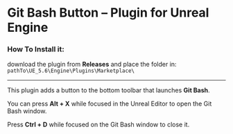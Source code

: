# Git Bash Button – Plugin for Unreal Engine

### How To Install it: 
download the plugin from **Releases** and place the folder in: `pathTo\UE_5.6\Engine\Plugins\Marketplace\`

---
 
This plugin adds a button to the bottom toolbar that launches **Git Bash**.

You can press **Alt + X** while focused in the Unreal Editor to open the Git Bash window.

Press **Ctrl + D** while focused on the Git Bash window to close it.
